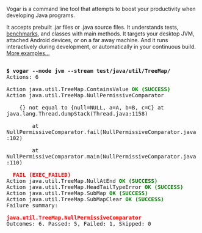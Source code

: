 Vogar is a command line tool that attempts to boost your productivity when developing Java programs.

It accepts prebuilt .jar files or .java source files. It understands tests, [benchmarks](http://code.google.com/p/caliper/), and classes with main methods. It targets your desktop JVM, attached Android devices, or on a far away machine. And it runs interactively during development, or automatically in your continuous build. [More examples...](http://code.google.com/p/vogar/wiki/Examples)

<font face='monospace'>
<br /><strong>$ vogar --mode jvm --stream test/java/util/TreeMap/</strong>
<br />Actions: 6<br>
<br />Action java.util.TreeMap.ContainsValue <font color='green'><strong>OK (SUCCESS)</strong></font>
<br />Action java.util.TreeMap.NullPermissiveComparator<br>
<br />    {} not equal to {null=NULL, a=A, b=B, c=C}	at java.lang.Thread.dumpStack(Thread.java:1158)<br>
<br />        at NullPermissiveComparator.fail(NullPermissiveComparator.java:102)<br>
<br />        at NullPermissiveComparator.main(NullPermissiveComparator.java:110)<br>
<br />  <font color='red'><strong>FAIL (EXEC_FAILED)</strong></font>
<br />Action java.util.TreeMap.NullAtEnd <font color='green'><strong>OK (SUCCESS)</strong></font>
<br />Action java.util.TreeMap.HeadTailTypeError <font color='green'><strong>OK (SUCCESS)</strong></font>
<br />Action java.util.TreeMap.SubMap <font color='green'><strong>OK (SUCCESS)</strong></font>
<br />Action java.util.TreeMap.SubMapClear <font color='green'><strong>OK (SUCCESS)</strong></font>
<br />Failure summary:<br>
<br /><font color='red'><strong>java.util.TreeMap.NullPermissiveComparator</strong></font>
<br />Outcomes: 6. Passed: 5, Failed: 1, Skipped: 0</font>